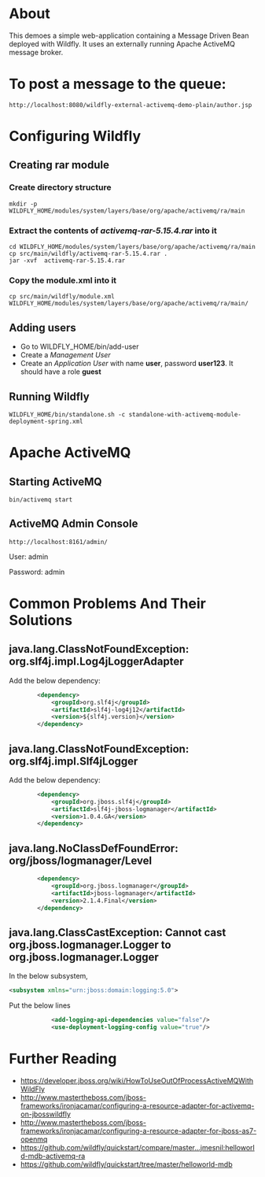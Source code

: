 # About

This demoes a simple web-application containing a Message Driven Bean deployed with Wildfly. It uses an externally running Apache ActiveMQ message broker.

# To post a message to the queue:

	http://localhost:8080/wildfly-external-activemq-demo-plain/author.jsp

# Configuring Wildfly
	
## Creating rar module

### Create directory structure

	mkdir -p WILDFLY_HOME/modules/system/layers/base/org/apache/activemq/ra/main

### Extract the contents of *activemq-rar-5.15.4.rar* into it

	cd WILDFLY_HOME/modules/system/layers/base/org/apache/activemq/ra/main
	cp src/main/wildfly/activemq-rar-5.15.4.rar .
	jar -xvf  activemq-rar-5.15.4.rar 

### Copy the module.xml into it
	
	cp src/main/wildfly/module.xml WILDFLY_HOME/modules/system/layers/base/org/apache/activemq/ra/main/	

## Adding users

- Go to WILDFLY_HOME/bin/add-user
- Create a *Management User*
- Create an *Application User* with name **user**, password **user123**. It should have a role **guest**

## Running Wildfly

	WILDFLY_HOME/bin/standalone.sh -c standalone-with-activemq-module-deployment-spring.xml
	
# Apache ActiveMQ

## Starting ActiveMQ

	bin/activemq start

## ActiveMQ Admin Console
	
	http://localhost:8161/admin/
	
User: admin

Password: admin		

# Common Problems And Their Solutions

## java.lang.ClassNotFoundException: org.slf4j.impl.Log4jLoggerAdapter

Add the below dependency:

``` xml
        <dependency>
            <groupId>org.slf4j</groupId>
            <artifactId>slf4j-log4j12</artifactId>
            <version>${slf4j.version}</version>
        </dependency>
```

## java.lang.ClassNotFoundException: org.slf4j.impl.Slf4jLogger

Add the below dependency:

``` xml
        <dependency>
            <groupId>org.jboss.slf4j</groupId>
            <artifactId>slf4j-jboss-logmanager</artifactId>
            <version>1.0.4.GA</version>
        </dependency>
```
 
## java.lang.NoClassDefFoundError: org/jboss/logmanager/Level

``` xml
        <dependency>
            <groupId>org.jboss.logmanager</groupId>
            <artifactId>jboss-logmanager</artifactId>
            <version>2.1.4.Final</version>
        </dependency>
```

## java.lang.ClassCastException: Cannot cast org.jboss.logmanager.Logger to org.jboss.logmanager.Logger

In the below subsystem,

``` xml
<subsystem xmlns="urn:jboss:domain:logging:5.0">
```

Put the below lines

``` xml
            <add-logging-api-dependencies value="false"/>
            <use-deployment-logging-config value="true"/>
```

# Further Reading

- <https://developer.jboss.org/wiki/HowToUseOutOfProcessActiveMQWithWildFly>
- <http://www.mastertheboss.com/jboss-frameworks/ironjacamar/configuring-a-resource-adapter-for-activemq-on-jbosswildfly>
- <http://www.mastertheboss.com/jboss-frameworks/ironjacamar/configuring-a-resource-adapter-for-jboss-as7-openmq>
- <https://github.com/wildfly/quickstart/compare/master...jmesnil:helloworld-mdb-activemq-ra>
- <https://github.com/wildfly/quickstart/tree/master/helloworld-mdb>
